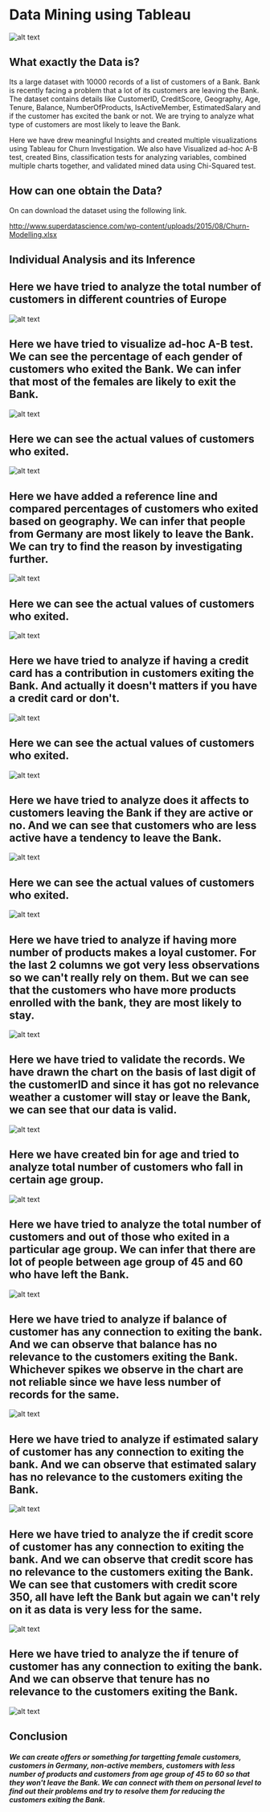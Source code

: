 # Data Mining using Tableau
![alt text](https://github.com/swarupmishal/Data-Mining-using-Tableau/blob/master/Extras/Data-Mining-2.jpg)
## What exactly the Data is?
Its a large dataset with 10000 records of a list of customers of a Bank. Bank is recently facing a problem that a lot of its customers are leaving the Bank. The dataset contains details like CustomerID, CreditScore, Geography, Age, Tenure, Balance, NumberOfProducts, IsActiveMember, EstimatedSalary and if the customer has excited the bank or not. We are trying to analyze what type of customers are most likely to leave the Bank.

Here we have drew meaningful Insights and created multiple visualizations using Tableau for Churn Investigation. We also have Visualized ad-hoc A-B test, created Bins, classification tests for analyzing variables, combined multiple charts together, and validated mined data using Chi-Squared test.


## How can one obtain the Data?
On can download the dataset using the following link.

http://www.superdatascience.com/wp-content/uploads/2015/08/Churn-Modelling.xlsx

## Individual Analysis and its Inference
## Here we have tried to analyze the total number of customers in different countries of Europe
![alt text](https://github.com/swarupmishal/Data-Mining-using-Tableau/blob/master/Reports/Map.png)

## Here we have tried to visualize ad-hoc A-B test. We can see the percentage of each gender of customers who exited the Bank. We can infer that most of the females are likely to exit the Bank.
![alt text](https://github.com/swarupmishal/Data-Mining-using-Tableau/blob/master/Reports/Gender.png)

## Here we can see the actual values of customers who exited.
![alt text](https://github.com/swarupmishal/Data-Mining-using-Tableau/blob/master/Reports/Gender_Actuals.png)

## Here we have added a reference line and compared percentages of customers who exited based on geography. We can infer that people from Germany are most likely to leave the Bank. We can try to find the reason by investigating further.
![alt text](https://github.com/swarupmishal/Data-Mining-using-Tableau/blob/master/Reports/Country.png)

## Here we can see the actual values of customers who exited.
![alt text](https://github.com/swarupmishal/Data-Mining-using-Tableau/blob/master/Reports/Country_Actuals.png)

## Here we have tried to analyze if having a credit card has a contribution in customers exiting the Bank. And actually it doesn't matters if you have a credit card or don't.
![alt text](https://github.com/swarupmishal/Data-Mining-using-Tableau/blob/master/Reports/HasCrCard.png)

## Here we can see the actual values of customers who exited.
![alt text](https://github.com/swarupmishal/Data-Mining-using-Tableau/blob/master/Reports/HasCrCards_Actuals.png)

## Here we have tried to analyze does it affects to customers leaving the Bank if they are active or no. And we can see that customers who are less active have a tendency to leave the Bank.
![alt text](https://github.com/swarupmishal/Data-Mining-using-Tableau/blob/master/Reports/IsActiveMember.png)

## Here we can see the actual values of customers who exited.
![alt text](https://github.com/swarupmishal/Data-Mining-using-Tableau/blob/master/Reports/IsActiveMember_Actuals.png)

## Here we have tried to analyze if having more number of products makes a loyal customer. For the last 2 columns we got very less observations so we can't really rely on them. But we can see that the customers who have more products enrolled with the bank, they are most likely to stay.
![alt text](https://github.com/swarupmishal/Data-Mining-using-Tableau/blob/master/Reports/NumberOfProducts.png)

## Here we have tried to validate the records. We have drawn the chart on the basis of last digit of the customerID and since it has got no relevance weather a customer will stay or leave the Bank, we can see that our data is valid.
![alt text](https://github.com/swarupmishal/Data-Mining-using-Tableau/blob/master/Reports/Validation.png)

## Here we have created bin for age and tried to analyze total number of customers who fall in certain age group.
![alt text](https://github.com/swarupmishal/Data-Mining-using-Tableau/blob/master/Reports/Age%20Distribution.png)

## Here we have tried to analyze the total number of customers and out of those who exited in a particular age group. We can infer that there are lot of people between age group of 45 and 60 who have left the Bank.
![alt text](https://github.com/swarupmishal/Data-Mining-using-Tableau/blob/master/Reports/Age.png)

## Here we have tried to analyze if balance of customer has any connection to exiting the bank. And we can observe that balance has no relevance to the customers exiting the Bank. Whichever spikes we observe in the chart are not reliable since we have less number of records for the same.
![alt text](https://github.com/swarupmishal/Data-Mining-using-Tableau/blob/master/Reports/Balance.png)

## Here we have tried to analyze if estimated salary of customer has any connection to exiting the bank. And we can observe that estimated salary has no relevance to the customers exiting the Bank.
![alt text](https://github.com/swarupmishal/Data-Mining-using-Tableau/blob/master/Reports/Estimated%20Salary.png)

## Here we have tried to analyze the if credit score of customer has any connection to exiting the bank. And we can observe that credit score has no relevance to the customers exiting the Bank. We can see that customers with credit score 350, all have left the Bank but again we can't rely on it as data is very less for the same.
![alt text](https://github.com/swarupmishal/Data-Mining-using-Tableau/blob/master/Reports/Credit%20Score.png)

## Here we have tried to analyze the if tenure of customer has any connection to exiting the bank. And we can observe that tenure has no relevance to the customers exiting the Bank.
![alt text](https://github.com/swarupmishal/Data-Mining-using-Tableau/blob/master/Reports/Tenure.png)




## Conclusion
##### We can create offers or something for targetting female customers, customers in Germany, non-active members, customers with less number of products and customers from age group of 45 to 60 so that they won't leave the Bank. We can connect with them on personal level to find out their problems and try to resolve them for reducing the customers exiting the Bank.
